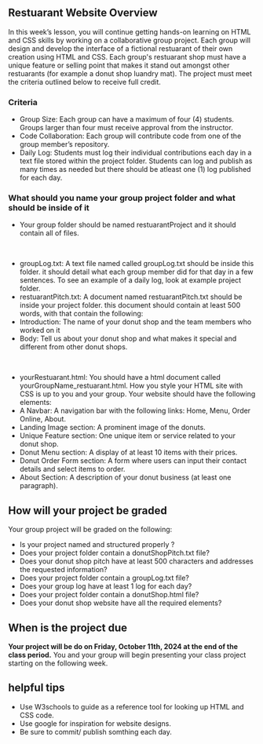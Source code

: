 ## Restuarant Website Overview
In this week’s lesson, you will continue getting hands-on learning on HTML and CSS skills by working on a collaborative group project. Each group will design and develop the interface of a fictional restuarant of their own creation using HTML and CSS. Each group's restuarant shop must have a unique feature or selling point that makes it stand out amongst other restuarants (for example a donut shop luandry mat). The project must meet the criteria outlined below to receive full credit.

### Criteria
- Group Size: Each group can have a maximum of four (4) students. Groups larger than four must receive approval from the instructor.
- Code Collaboration: Each group will contribute code from one of the group member’s repository. 
- Daily Log: Students must log their individual contributions each day in a text file stored within the project folder. Students can log and publish as many times as needed but there should be atleast one (1) log published for each day.

### What should you name your group project folder and what should be inside of it
- Your group folder should be named restuarantProject and it should  contain all of files.
<br/>

- groupLog.txt: A text file named called groupLog.txt should be inside this folder. it should detail what each group member did for that day in a few sentences. To see an example of a daily log, look at example project folder.
- restuarantPitch.txt: A document named restuarantPitch.txt should be inside your project folder. this document should contain at least 500 words, with that contain the following:
- Introduction: The name of your donut shop and the team members who worked on it
- Body: Tell us about your donut shop and what makes it special and different from other donut shops. 
<br/>

- yourRestuarant.html: You should have a html document called yourGroupName_restuarant.html. How you style your HTML site with CSS is up to you and your group. Your website should have the following elements:
- A Navbar: A navigation bar with the following links: Home, Menu, Order Online, About.
- Landing Image section: A prominent image of the donuts.
- Unique Feature section: One unique item or service related to your donut shop.
- Donut Menu section: A display of at least 10 items with their prices.
- Donut Order Form section: A form where users can input their contact details and select items to order.
- About Section: A description of your donut business (at least one paragraph).

## How will your project be graded
Your group project will be graded on the following:
- Is your project named and structured properly ? 
- Does your project folder contain a donutShopPitch.txt file?
- Does your donut shop pitch have at least 500 characters and addresses the requested information?
- Does your project folder contain a groupLog.txt file? 
- Does your group log have at least 1 log for each day?
- Does your project folder contain a donutShop.html file?
- Does your donut shop website have all the required elements? 

## When is the project due
**Your project will be do on Friday, October 11th, 2024 at the end of the class period.** You and your group will begin 
presenting your class project starting on the following week. 

## helpful tips
- Use W3schools to guide as a reference tool for looking up HTML and CSS code. 
- Use google for inspiration for website designs. 
- Be sure to commit/ publish somthing each day.
